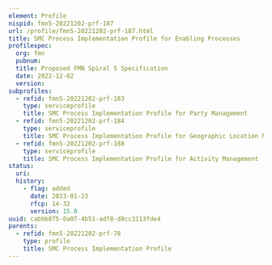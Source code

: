```yaml
---
element: Profile
nispid: fmn5-20221202-prf-187
url: /profile/fmn5-20221202-prf-187.html
title: SMC Process Implementation Profile for Enabling Processes
profilespec:
  org: fmn
  pubnum: 
  title: Proposed FMN Spiral 5 Specification
  date: 2022-12-02
  version: 
subprofiles:
  - refid: fmn5-20221202-prf-183
    type: serviceprofile
    title: SMC Process Implementation Profile for Party Management
  - refid: fmn5-20221202-prf-184
    type: serviceprofile
    title: SMC Process Implementation Profile for Geographic Location Management
  - refid: fmn5-20221202-prf-188
    type: serviceprofile
    title: SMC Process Implementation Profile for Activity Management
status:
  uri: 
  history: 
    - flag: added
      date: 2023-01-23
      rfcp: 14-32
      version: 15.0
uuid: cabbb875-0a07-4b51-adf8-d8cc3113fde4
parents:
  - refid: fmn5-20221202-prf-78
    type: profile
    title: SMC Process Implementation Profile
---
```

